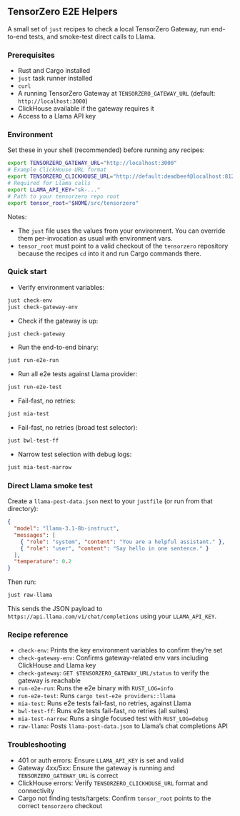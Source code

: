 ## TensorZero E2E Helpers

A small set of `just` recipes to check a local TensorZero Gateway, run end-to-end tests, and smoke-test direct calls to Llama.

### Prerequisites
- Rust and Cargo installed
- `just` task runner installed
- `curl`
- A running TensorZero Gateway at `TENSORZERO_GATEWAY_URL` (default: `http://localhost:3000`)
- ClickHouse available if the gateway requires it
- Access to a Llama API key

### Environment
Set these in your shell (recommended) before running any recipes:

```bash
export TENSORZERO_GATEWAY_URL="http://localhost:3000"
# Example ClickHouse URL format
export TENSORZERO_CLICKHOUSE_URL="http://default:deadbeef@localhost:8123/tensorzero"
# Required for Llama calls
export LLAMA_API_KEY="sk-..."
# Path to your tensorzero repo root
export tensor_root="$HOME/src/tensorzero"
```

Notes:
- The `just` file uses the values from your environment. You can override them per-invocation as usual with environment vars.
- `tensor_root` must point to a valid checkout of the `tensorzero` repository because the recipes `cd` into it and run Cargo commands there.

### Quick start
- Verify environment variables:
```bash
just check-env
just check-gateway-env
```
- Check if the gateway is up:
```bash
just check-gateway
```
- Run the end-to-end binary:
```bash
just run-e2e-run
```
- Run all e2e tests against Llama provider:
```bash
just run-e2e-test
```
- Fail-fast, no retries:
```bash
just mia-test
```
- Fail-fast, no retries (broad test selector):
```bash
just bwl-test-ff
```
- Narrow test selection with debug logs:
```bash
just mia-test-narrow
```

### Direct Llama smoke test
Create a `llama-post-data.json` next to your `justfile` (or run from that directory):

```json
{
  "model": "llama-3.1-8b-instruct",
  "messages": [
    { "role": "system", "content": "You are a helpful assistant." },
    { "role": "user", "content": "Say hello in one sentence." }
  ],
  "temperature": 0.2
}
```

Then run:
```bash
just raw-llama
```
This sends the JSON payload to `https://api.llama.com/v1/chat/completions` using your `LLAMA_API_KEY`.

### Recipe reference
- `check-env`: Prints the key environment variables to confirm they’re set
- `check-gateway-env`: Confirms gateway-related env vars including ClickHouse and Llama key
- `check-gateway`: `GET $TENSORZERO_GATEWAY_URL/status` to verify the gateway is reachable
- `run-e2e-run`: Runs the e2e binary with `RUST_LOG=info`
- `run-e2e-test`: Runs `cargo test-e2e providers::llama`
- `mia-test`: Runs e2e tests fail-fast, no retries, against Llama
- `bwl-test-ff`: Runs e2e tests fail-fast, no retries (all suites)
- `mia-test-narrow`: Runs a single focused test with `RUST_LOG=debug`
- `raw-llama`: Posts `llama-post-data.json` to Llama’s chat completions API

### Troubleshooting
- 401 or auth errors: Ensure `LLAMA_API_KEY` is set and valid
- Gateway 4xx/5xx: Ensure the gateway is running and `TENSORZERO_GATEWAY_URL` is correct
- ClickHouse errors: Verify `TENSORZERO_CLICKHOUSE_URL` format and connectivity
- Cargo not finding tests/targets: Confirm `tensor_root` points to the correct `tensorzero` checkout

